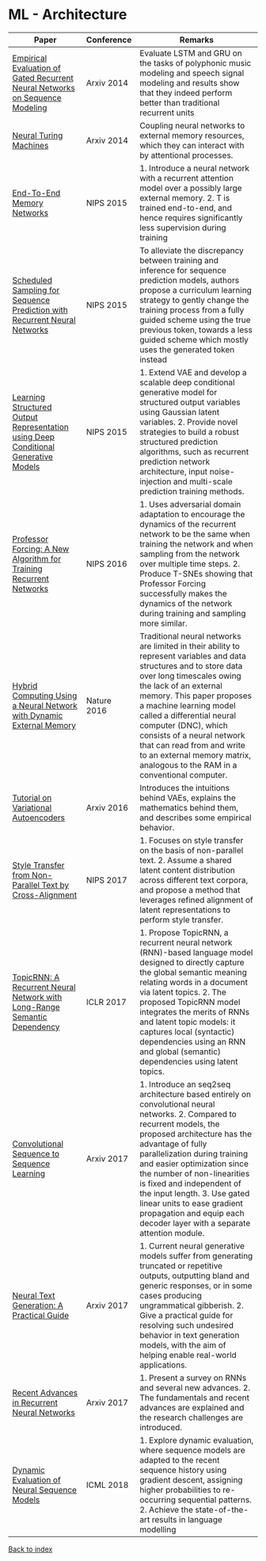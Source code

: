 # ML - Architecture
|Paper|Conference|Remarks
|--|--|--|
|[Empirical Evaluation of Gated Recurrent Neural Networks on Sequence Modeling](https://arxiv.org/pdf/1412.3555)|Arxiv 2014|Evaluate LSTM and GRU on the tasks of polyphonic music modeling and speech signal modeling and results show that they indeed perform better than traditional recurrent units|
|[Neural Turing Machines](https://arxiv.org/pdf/1410.5401)|Arxiv 2014|Coupling neural networks to external memory resources, which they can interact with by attentional processes.|
|[End-To-End Memory Networks](https://arxiv.org/pdf/1503.08895)|NIPS 2015|1. Introduce a neural network with a recurrent attention model over a possibly large external memory. 2. T is trained end-to-end, and hence requires significantly less supervision during training|
|[Scheduled Sampling for Sequence Prediction with Recurrent Neural Networks](https://arxiv.org/pdf/1506.03099)|NIPS 2015|To alleviate the discrepancy between training and inference for sequence prediction models, authors propose a curriculum learning strategy to gently change the training process from a fully guided scheme using the true previous token, towards a less guided scheme which mostly uses the generated token instead|
|[Learning Structured Output Representation using Deep Conditional Generative Models](https://papers.nips.cc/paper/5775-learning-structured-output-representation-using-deep-conditional-generative-models)|NIPS 2015|1. Extend VAE and develop a scalable deep conditional generative model for structured output variables using Gaussian latent variables. 2. Provide novel strategies to build a robust structured prediction algorithms, such as recurrent prediction network architecture, input noise-injection and multi-scale prediction training methods.|
|[Professor Forcing: A New Algorithm for Training Recurrent Networks](https://arxiv.org/pdf/1610.09038)|NIPS 2016|1. Uses adversarial domain adaptation to encourage the dynamics of the recurrent network to be the same when training the network and when sampling from the network over multiple time steps. 2. Produce T-SNEs showing that Professor Forcing successfully makes the dynamics of the network during training and sampling more similar.|
|[Hybrid Computing Using a Neural Network with Dynamic External Memory](https://www.nature.com/articles/nature20101)|Nature 2016| Traditional neural networks are limited in their ability to represent variables and data structures and to store data over long timescales owing the lack of an external memory. This paper proposes a machine learning model called a differential neural computer (DNC), which consists of a neural network that can read from and write to an external memory matrix, analogous to the RAM in a conventional computer.|
|[Tutorial on Variational Autoencoders](https://arxiv.org/pdf/1606.05908)|Arxiv 2016| Introduces the intuitions behind VAEs, explains the mathematics behind them, and describes some empirical behavior.|
|[Style Transfer from Non-Parallel Text by Cross-Alignment](https://arxiv.org/pdf/1705.09655)|NIPS 2017| 1. Focuses on style transfer on the basis of non-parallel text. 2. Assume a shared latent content distribution across different text corpora, and propose a method that leverages refined alignment of latent representations to perform style transfer.|
|[TopicRNN: A Recurrent Neural Network with Long-Range Semantic Dependency](https://openreview.net/pdf?id=rJbbOLcex)|ICLR 2017| 1. Propose TopicRNN, a recurrent neural network (RNN)-based language model designed to directly capture the global semantic meaning relating words in a document via latent topics. 2. The proposed TopicRNN model integrates the merits of RNNs and latent topic models: it captures local (syntactic) dependencies using an RNN and global (semantic) dependencies using latent topics.|
|[Convolutional Sequence to Sequence Learning](https://arxiv.org/pdf/1705.03122)|Arxiv 2017| 1. Introduce an seq2seq architecture based entirely on convolutional neural networks. 2. Compared to recurrent models, the proposed architecture has the advantage of fully parallelization during training and easier optimization since the number of non-linearities is fixed and independent of the input length. 3. Use gated linear units to ease gradient propagation and equip each decoder layer with a separate attention module.|
|[Neural Text Generation: A Practical Guide](https://arxiv.org/pdf/1711.09534)|Arxiv 2017| 1. Current neural generative models suffer from generating truncated or repetitive outputs, outputting bland and generic responses, or in some cases producing ungrammatical gibberish. 2. Give a practical guide for resolving such undesired behavior in text generation models, with the aim of helping enable real-world applications.|
|[Recent Advances in Recurrent Neural Networks](https://arxiv.org/pdf/1801.01078)|Arxiv 2017| 1. Present a survey on RNNs and several new advances. 2. The fundamentals and recent advances are explained and the research challenges are introduced.|
|[Dynamic Evaluation of Neural Sequence Models](http://proceedings.mlr.press/v80/krause18a/krause18a.pdf)|ICML 2018| 1. Explore dynamic evaluation, where sequence models are adapted to the recent sequence history using gradient descent, assigning higher probabilities to re-occurring sequential patterns. 2. Achieve the state-of-the-art results in language modelling|

[Back to index](../README.md)
<!--stackedit_data:
eyJoaXN0b3J5IjpbNTc2ODc4OTk4LC02OTc5MTA2MjIsLTEyNT
gxNzkwNjgsLTExNTU0MzY0ODldfQ==
-->